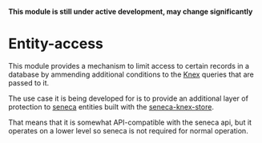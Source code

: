 __This module is still under active development, may change significantly__

# Entity-access

This module provides a mechanism to limit access to certain records in a database
by ammending additional conditions to the [Knex](https://knexjs.org) queries that are
passed to it.

The use case it is being developed for is to provide an additional layer of protection
to [seneca](https://github.com/rjrodger/seneca) entities built with the [seneca-knex-store](https://github.com/AdrianRossouw/seneca-knex-store).

That means that it is somewhat API-compatible with the seneca api, but it operates on a lower level
so seneca is not required for normal operation.
